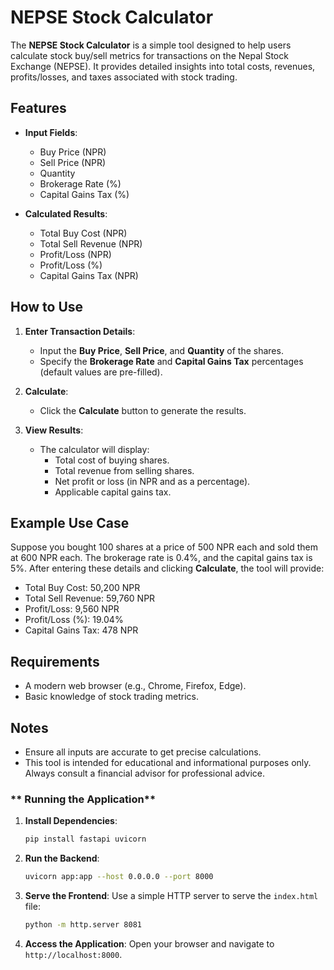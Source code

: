 # NEPSE Stock Calculator

The **NEPSE Stock Calculator** is a simple tool designed to help users calculate stock buy/sell metrics for transactions on the Nepal Stock Exchange (NEPSE). It provides detailed insights into total costs, revenues, profits/losses, and taxes associated with stock trading.

## Features

- **Input Fields**:
  - Buy Price (NPR)
  - Sell Price (NPR)
  - Quantity
  - Brokerage Rate (%)
  - Capital Gains Tax (%)

- **Calculated Results**:
  - Total Buy Cost (NPR)
  - Total Sell Revenue (NPR)
  - Profit/Loss (NPR)
  - Profit/Loss (%)
  - Capital Gains Tax (NPR)

## How to Use

1. **Enter Transaction Details**:
   - Input the **Buy Price**, **Sell Price**, and **Quantity** of the shares.
   - Specify the **Brokerage Rate** and **Capital Gains Tax** percentages (default values are pre-filled).

2. **Calculate**:
   - Click the **Calculate** button to generate the results.

3. **View Results**:
   - The calculator will display:
     - Total cost of buying shares.
     - Total revenue from selling shares.
     - Net profit or loss (in NPR and as a percentage).
     - Applicable capital gains tax.

## Example Use Case

Suppose you bought 100 shares at a price of 500 NPR each and sold them at 600 NPR each. The brokerage rate is 0.4%, and the capital gains tax is 5%. After entering these details and clicking **Calculate**, the tool will provide:

- Total Buy Cost: 50,200 NPR
- Total Sell Revenue: 59,760 NPR
- Profit/Loss: 9,560 NPR
- Profit/Loss (%): 19.04%
- Capital Gains Tax: 478 NPR

## Requirements

- A modern web browser (e.g., Chrome, Firefox, Edge).
- Basic knowledge of stock trading metrics.

## Notes

- Ensure all inputs are accurate to get precise calculations.
- This tool is intended for educational and informational purposes only. Always consult a financial advisor for professional advice.


### ** Running the Application**

1. **Install Dependencies**:
   ```bash
   pip install fastapi uvicorn
   ```

2. **Run the Backend**:
   ```bash
   uvicorn app:app --host 0.0.0.0 --port 8000
   ```

3. **Serve the Frontend**:
   Use a simple HTTP server to serve the `index.html` file:
   ```bash
   python -m http.server 8081
   ```

4. **Access the Application**:
   Open your browser and navigate to `http://localhost:8000`.
